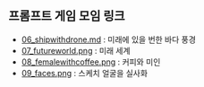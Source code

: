 ## 프롬프트 게임 모임 링크

- [06_shipwithdrone.md](https://labs.google/fx/tools/whisk/share/4i98fc69n0000) : 미래에 있을 번한 바다 풍경
- [07_futureworld.png](https://labs.google/fx/tools/whisk/share/55st7rhb8g000) : 미래 세계
- [08_femalewithcoffee.png](https://labs.google/fx/tools/whisk/share/4u35neq080000) : 커피와 미인
- [09_faces.png](https://labs.google/fx/tools/whisk/share/56s3728kf0000) : 스케치 얼굴을 실사화
